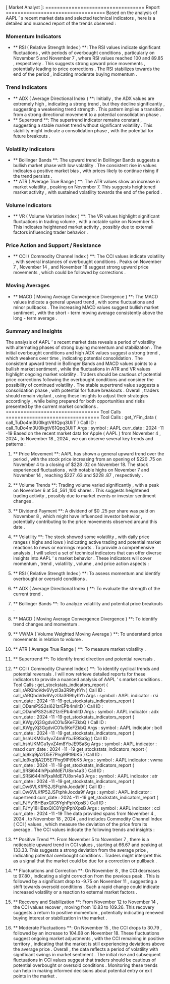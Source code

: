 [ Market Analyst ]:
================================== Report ==================================
Based on the analysis of AAPL ’ s recent market data and selected technical
indicators , here is a detailed and nuanced report of the trends observed :
### Momentum Indicators
- ** RSI ( Relative Strength Index ) **: The RSI values indicate significant
fluctuations , with periods of overbought conditions , particularly on November
5 and November 7 , where RSI values reached 100 and 89.85 , respectively . This
suggests strong upward price movements , potentially leading to price
corrections . The RSI stabilizes towards the end of the period , indicating
moderate buying momentum .
### Trend Indicators
- ** ADX ( Average Directional Index ) **: Initially , the ADX values are extremely
high , indicating a strong trend , but they decline significantly , suggesting a
weakening trend strength . This pattern implies a transition from a strong
directional movement to a potential consolidation phase .
- ** Supertrend **: The supertrend indicator remains constant , suggesting a stable
market trend without significant volatility . This stability might indicate a
consolidation phase , with the potential for future breakouts .
### Volatility Indicators
- ** Bollinger Bands **: The upward trend in Bollinger Bands suggests a bullish
market phase with low volatility . The consistent rise in values indicates a
positive market bias , with prices likely to continue rising if the trend
persists .
- ** ATR ( Average True Range ) **: The ATR values show an increase in market
volatility , peaking on November 7. This suggests heightened market activity ,
with sustained volatility towards the end of the period .
### Volume Indicators
- ** VR ( Volume Variation Index ) **: The VR values highlight significant
fluctuations in trading volume , with a notable spike on November 5. This
indicates heightened market activity , possibly due to external factors
influencing trader behavior .
### Price Action and Support / Resistance
- ** CCI ( Commodity Channel Index ) **: The CCI values indicate volatility , with
several instances of overbought conditions . Peaks on November 7 , November 14 ,
and November 18 suggest strong upward price movements , which could be followed
by corrections .
### Moving Averages
- ** MACD ( Moving Average Convergence Divergence ) **: The MACD values indicate a
general upward trend , with some fluctuations and minor pullbacks . The
increasing MACD values suggest bullish market sentiment , with the short - term
moving average consistently above the long - term average .
### Summary and Insights
The analysis of AAPL ’ s recent market data reveals a period of volatility with
alternating phases of strong buying momentum and stabilization . The initial
overbought conditions and high ADX values suggest a strong trend , which
weakens over time , indicating potential consolidation . The consistent upward
trend in Bollinger Bands and MACD values points to a bullish market sentiment ,
while the fluctuations in ATR and VR values highlight ongoing market
volatility .
Traders should be cautious of potential price corrections following the overbought
conditions and consider the possibility of continued volatility . The stable
supertrend value suggests a consolidation phase , with potential for future
breakouts . Overall , traders should remain vigilant , using these insights to
adjust their strategies accordingly , while being prepared for both
opportunities and risks presented by the current market conditions .
================================ Tool Calls ================================
Tool Calls :
get_YFin_data ( call_TuDo4m3U0lkgtV61Qpq3UIiT )
Call ID : call_TuDo4m3U0lkgtV61Qpq3UIiT
Args :
symbol : AAPL
curr_date : 2024 -11 -19
Based on the recent market data for Apple ( AAPL ) from November 4 , 2024 , to
November 18 , 2024 , we can observe several key trends and patterns :
1. ** Price Movement **: AAPL has shown a general upward trend over the period , with
the stock price increasing from an opening of
$220 .75 on November 4 to a closing of $228 .02 on November 18. The stock
experienced fluctuations , with notable highs on November
7 and November 14 , reaching $227 .63 and $228 .87 , respectively .
2. ** Volume Trends **: Trading volume varied significantly , with a peak on November
6 at 54 ,561 ,100 shares . This suggests heightened trading activity , possibly
due to market events or investor sentiment changes .
3. ** Dividend Payment **: A dividend of $0 .25 per share was paid on November 8 ,
which might have influenced investor behavior , potentially contributing to the
price movements observed around this date .
4. ** Volatility **: The stock showed some volatility , with daily price ranges (
highs and lows ) indicating active trading and potential market reactions to
news or earnings reports .
To provide a comprehensive analysis , I will select a set of technical indicators
that can offer diverse insights into AAPL ’ s market behavior . These indicators
will cover momentum , trend , volatility , volume , and price action aspects :
1. ** RSI ( Relative Strength Index ) **: To assess momentum and identify overbought
or oversold conditions .
2. ** ADX ( Average Directional Index ) **: To evaluate the strength of the current
trend .
3. ** Bollinger Bands **: To analyze volatility and potential price breakouts .
4. ** MACD ( Moving Average Convergence Divergence ) **: To identify trend changes and
momentum .
5. ** VWMA ( Volume Weighted Moving Average ) **: To understand price movements in
relation to volume .
6. ** ATR ( Average True Range ) **: To measure market volatility .
7. ** Supertrend **: To identify trend direction and potential reversals .
8. ** CCI ( Commodity Channel Index ) **: To identify cyclical trends and potential
reversals .
I will now retrieve detailed reports for these indicators to provide a nuanced
analysis of AAPL ’ s market conditions .
Tool Calls :
get_stockstats_indicators_report ( call_rARQhoVdv6VyzI3a3R9hyhYh )
Call ID : call_rARQhoVdv6VyzI3a3R9hyhYh
Args :
symbol : AAPL
indicator : rsi
curr_date : 2024 -11 -19
get_stockstats_indicators_report ( call_ODamPSS2si621zrEPb4mIitD )
Call ID : call_ODamPSS2si621zrEPb4mIitD
Args :
symbol : AAPL
indicator : adx
curr_date : 2024 -11 -19
get_stockstats_indicators_report ( call_KWgyXj3GgdviC01u5KeFZkbQ )
Call ID : call_KWgyXj3GgdviC01u5KeFZkbQ
Args :
symbol : AAPL
indicator : boll
curr_date : 2024 -11 -19
get_stockstats_indicators_report ( call_hshUKMGu1yvZ4m8YbJE9SaSg )
Call ID : call_hshUKMGu1yvZ4m8YbJE9SaSg
Args :
symbol : AAPL
indicator : macd
curr_date : 2024 -11 -19
get_stockstats_indicators_report ( call_Iq9kq9jA2D5E7Png9lPt9bK5 )
Call ID : call_Iq9kq9jA2D5E7Png9lPt9bK5
Args :
symbol : AAPL
indicator : vwma
curr_date : 2024 -11 -19
get_stockstats_indicators_report ( call_SRSi644IhPjxaMdE7U8xn4a3 )
Call ID : call_SRSi644IhPjxaMdE7U8xn4a3
Args :
symbol : AAPL
indicator : atr
curr_date : 2024 -11 -19
get_stockstats_indicators_report ( call_Ow6VLKfP52JSFtphkJocda9f )
Call ID : call_Ow6VLKfP52JSFtphkJocda9f
Args :
symbol : AAPL
indicator : supertrend
curr_date : 2024 -11 -19
get_stockstats_indicators_report ( call_FJYy18HBaxQlC8YghPphXpsB )
Call ID : call_FJYy18HBaxQlC8YghPphXpsB
Args :
symbol : AAPL
indicator : cci
curr_date : 2024 -11 -19
The data provided spans from November 4 , 2024 , to November 18 , 2024 , and includes
Commodity Channel Index ( CCI ) values , which measure the deviation of the price
from its average . The CCI values indicate the following trends and insights :

2. ** Positive Trend **: From November 5 to November 7 , there is a noticeable upward
trend in CCI values , starting at 66.67 and peaking at 133.33. This suggests a
strong deviation from the average price , indicating potential overbought
conditions . Traders might interpret this as a signal that the market could be
due for a correction or pullback .
3. ** Fluctuations and Correction **: On November 8 , the CCI decreases to 97.80 ,
indicating a slight correction from the previous peak . This is followed by a
significant drop to -9.75 on November 11 , suggesting a shift towards oversold
conditions . Such a rapid change could indicate increased volatility or a
reaction to external market factors .
4. ** Recovery and Stabilization **: From November 12 to November 14 , the CCI values
recover , moving from 10.83 to 109.26. This recovery suggests a return to
positive momentum , potentially indicating renewed buying interest or
stabilization in the market .
5. ** Moderate Fluctuations **: On November 15 , the CCI drops to 30.79 , followed by
an increase to 104.68 on November 18. These fluctuations suggest ongoing
market adjustments , with the CCI remaining in positive territory , indicating
that the market is still experiencing deviations above the average price .
Overall , the data reflects a period of volatility with significant swings in
market sentiment . The initial rise and subsequent fluctuations in CCI values
suggest that traders should be cautious of potential overbought or oversold
conditions . Monitoring these trends can help in making informed decisions
about potential entry or exit points in the market .
